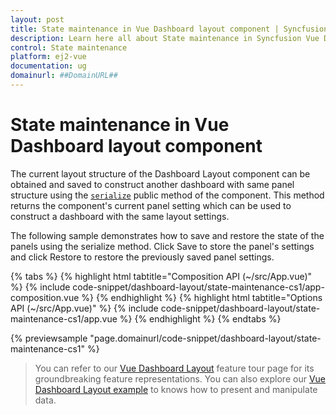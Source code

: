 ```yaml
---
layout: post
title: State maintenance in Vue Dashboard layout component | Syncfusion
description: Learn here all about State maintenance in Syncfusion Vue Dashboard layout component of Syncfusion Essential JS 2 and more.
control: State maintenance 
platform: ej2-vue
documentation: ug
domainurl: ##DomainURL##
---
```


# State maintenance in Vue Dashboard layout component

The current layout structure of the Dashboard Layout component can be obtained and saved to construct another dashboard with same panel structure using the [`serialize`](https://ej2.syncfusion.com/vue/documentation/api/dashboard-layout/#serialize) public method of the component. This method returns the component's current panel setting which can be used to construct a dashboard with the same layout settings.

The following sample demonstrates how to save and restore the state of the panels using the serialize method. Click Save to store the panel's settings and click Restore to restore the previously saved panel settings.

{% tabs %}
{% highlight html tabtitle="Composition API (~/src/App.vue)" %}
{% include code-snippet/dashboard-layout/state-maintenance-cs1/app-composition.vue %}
{% endhighlight %}
{% highlight html tabtitle="Options API (~/src/App.vue)" %}
{% include code-snippet/dashboard-layout/state-maintenance-cs1/app.vue %}
{% endhighlight %}
{% endtabs %}
        
{% previewsample "page.domainurl/code-snippet/dashboard-layout/state-maintenance-cs1" %}

> You can refer to our [Vue Dashboard Layout](https://www.syncfusion.com/vue-ui-components/vue-dashboard-layout) feature tour page for its groundbreaking feature representations. You can also explore our [Vue Dashboard Layout example](https://ej2.syncfusion.com/vue/demos/#/material/dashboard-layout/default.html) to knows how to present and manipulate data.
